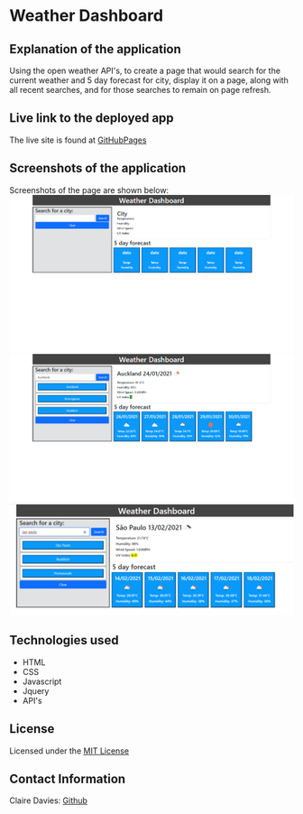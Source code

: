 # Weather Dashboard <br>

## Explanation of the application <br>
Using the open weather API's, to create a page that would search for the current weather and 5 day forecast for city, display it on a page, along with all recent searches, and for those searches to remain on page refresh. <br>

## Live link to the deployed app

The live site is found at [GitHubPages](https://clairemdavies.github.io/week-07-weather-dashboard-homework/)

 
## Screenshots of the application <br>

Screenshots of the page are shown below:<br>
![weather-dashboard.png](assets/weather-dashboard.png)<br>
![weather-dashboard-02.png](assets/weather-dashboard-02.png)<br>
![weather-dashboard-uv.png](assets/weather-dashboard-uv.png)<br>

## Technologies used <br>
- HTML
- CSS
- Javascript
- Jquery
- API's

## License

Licensed under the [MIT License](LICENSE)

## Contact Information 

Claire Davies: [Github](https://github.com/ClaireMDavies)

